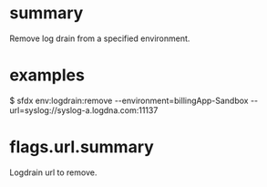 # summary

Remove log drain from a specified environment.

# examples

$ sfdx env:logdrain:remove --environment=billingApp-Sandbox --url=syslog://syslog-a.logdna.com:11137

# flags.url.summary

Logdrain url to remove.
